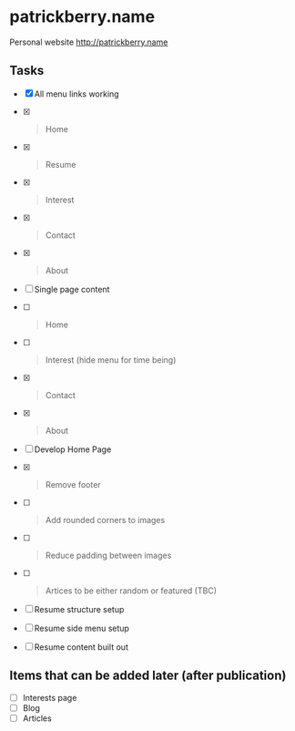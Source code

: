 # patrickberry.name
Personal website http://patrickberry.name

## Tasks

- [X] All menu links working
- [X]  > Home
- [X]  > Resume
- [X]  > Interest
- [X]  > Contact
- [X]  > About

- [ ] Single page content
- [ ]  > Home
- [ ]  > Interest (hide menu for time being)
- [X]  > Contact
- [X]  > About

- [ ] Develop Home Page
- [X]  > Remove footer
- [ ]  > Add rounded corners to images
- [ ]  > Reduce padding between images
- [ ]  > Artices to be either random or featured (TBC)

- [ ] Resume structure setup
- [ ] Resume side menu setup
- [ ] Resume content built out

## Items that can be added later (after publication)

- [ ] Interests page
- [ ] Blog
- [ ] Articles